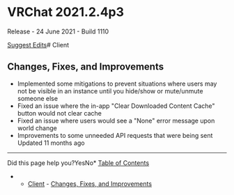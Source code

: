 # VRChat 2021.2.4p3

Release - 24 June 2021 - Build 1110

[Suggest Edits](/edit/vrchat-202124p3)# Client


## Changes, Fixes, and Improvements


* Implemented some mitigations to prevent situations where users may not be visible in an instance until you hide/show or mute/unmute someone else
* Fixed an issue where the in-app "Clear Downloaded Content Cache" button would not clear cache
* Fixed an issue where users would see a "None" error message upon world change
* Improvements to some unneeded API requests that were being sent
Updated 11 months ago 



---

Did this page help you?YesNo* [Table of Contents](#)
* + [Client](#client)
		- [Changes, Fixes, and Improvements](#changes-fixes-and-improvements)
